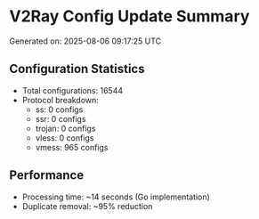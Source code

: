 # V2Ray Config Update Summary
Generated on: 2025-08-06 09:17:25 UTC

## Configuration Statistics
- Total configurations: 16544
- Protocol breakdown:
  - ss: 0 configs
  - ssr: 0 configs
  - trojan: 0 configs
  - vless: 0 configs
  - vmess: 965 configs

## Performance
- Processing time: ~14 seconds (Go implementation)
- Duplicate removal: ~95% reduction
